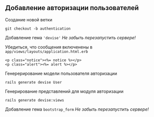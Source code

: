 ## Добавление авторизации пользователей

Создание новой ветки

`git checkout -b authentication`

Добавление гема `'devise'` *Не забыть перезапустить сервере!*

Убедиться, что сообщения включенены в `app/views/layouts/application.html.erb`

```
<p class="notice"><%= notice %></p>
<p class="alert"><%= alert %></p>
```

Генерерирование модели пользователя авторизации

`rails generate devise User`

Генерирование представлений для модуля авторизации

`rails generate devise:views`

Добавление гема `bootstrap_form` *Не забыть перезапустить сервере!*